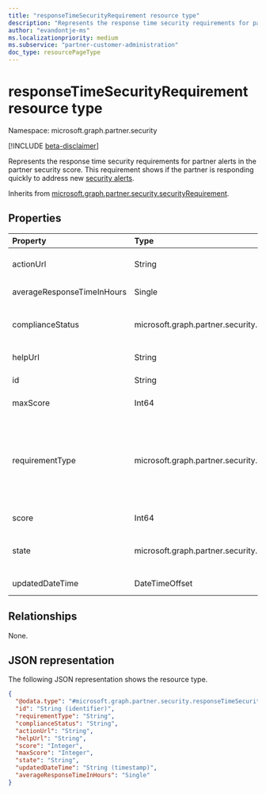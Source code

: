 ```yaml
---
title: "responseTimeSecurityRequirement resource type"
description: "Represents the response time security requirements for partner alerts in the partner security score."
author: "evandontje-ms"
ms.localizationpriority: medium
ms.subservice: "partner-customer-administration"
doc_type: resourcePageType
---
```


# responseTimeSecurityRequirement resource type

Namespace: microsoft.graph.partner.security

[!INCLUDE [beta-disclaimer](../../includes/beta-disclaimer.md)]

Represents the response time security requirements for partner alerts in the partner security score. This requirement shows if the partner is responding quickly to address new [security alerts](../resources/security-alert.md).


Inherits from [microsoft.graph.partner.security.securityRequirement](../resources/partner-security-securityrequirement.md).

## Properties
|Property|Type|Description|
|:---|:---|:---|
|actionUrl|String|The link to the site where the admin can take action on the requirement. Inherited from [securityRequirement](../resources/partner-security-securityrequirement.md).|
|averageResponseTimeInHours|Single|The average response time for alerts from the past 30 days.|
|complianceStatus|microsoft.graph.partner.security.complianceStatus|Indicates whether the partner is compliant with this requirement. Inherited from [securityRequirement](../resources/partner-security-securityrequirement.md). The possible values are: `compliant`, `noncomplaint`, `unknownFutureValue`.|
|helpUrl|String|The link to documentation for the requirement. Inherited from [securityRequirement](../resources/partner-security-securityrequirement.md).|
|id|String|The unique identifier for the requirement. Inherited from [securityRequirement](../resources/partner-security-securityrequirement.md).|
|maxScore|Int64|The maximum score possible for the requirement. Inherited from [securityRequirement](../resources/partner-security-securityrequirement.md).|
|requirementType|microsoft.graph.partner.security.securityRequirementType|The value of this property is always `securityAlertsPromptlyResolved` for this resource. Inherited from [securityRequirement](../resources/partner-security-securityrequirement.md). The possible values are: `mfaEnforcedForAdmins`, `mfaEnforcedForAdminsOfCustomers`, `securityAlertsPromptlyResolved`, `securityContactProvided`, `spendingBudgetSetForCustomerAzureSubscriptions`, `unknownFutureValue`.|
|score|Int64|The score received for this requirement. Inherited from [securityRequirement](../resources/partner-security-securityrequirement.md).|
|state|microsoft.graph.partner.security.securityRequirementState|Indicates whether the requirement is in preview or is fully released. Inherited from [securityRequirement](../resources/partner-security-securityrequirement.md). The possible values are: `active`, `preview`, `unknownFutureValue`.|
|updatedDateTime|DateTimeOffset|The date the requirement properties were last updated. Inherited from [securityRequirement](../resources/partner-security-securityrequirement.md).|

## Relationships
None.

## JSON representation
The following JSON representation shows the resource type.
<!-- {
  "blockType": "resource",
  "keyProperty": "id",
  "@odata.type": "microsoft.graph.partner.security.responseTimeSecurityRequirement",
  "baseType": "microsoft.graph.partner.security.securityRequirement",
  "openType": false
}
-->
``` json
{
  "@odata.type": "#microsoft.graph.partner.security.responseTimeSecurityRequirement",
  "id": "String (identifier)",
  "requirementType": "String",
  "complianceStatus": "String",
  "actionUrl": "String",
  "helpUrl": "String",
  "score": "Integer",
  "maxScore": "Integer",
  "state": "String",
  "updatedDateTime": "String (timestamp)",
  "averageResponseTimeInHours": "Single"
}
```

